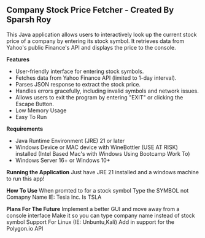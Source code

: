 ## Company Stock Price Fetcher - Created By Sparsh Roy


This Java application allows users to interactively look up the current stock price of a company by entering its stock symbol. It retrieves data from Yahoo's public Finance's API and displays the price to the console.

**Features**

* User-friendly interface for entering stock symbols.
* Fetches data from Yahoo Finance API (limited to 1-day interval).
* Parses JSON response to extract the stock price.
* Handles errors gracefully, including invalid symbols and network issues.
* Allows users to exit the program by entering "EXIT" or clicking the Escape Button.
* Low Memory Usage
* Easy To Run

**Requirements**

* Java Runtime Environment (JRE) 21 or later
* Windows Device or MAC device with WineBottler (USE AT RISK) installed (Intel Based Mac's with Windows Using Bootcamp Work To)
* Windows Server 16+ or Windows 10+

**Running the Application**
Just have JRE 21 installed and a windows machine to run this app!

**How To Use**
When promted to for a stock symbol
Type the SYMBOL not Comapny Name
IE: Tesla Inc. Is TSLA

**Plans For The Future**
Implement a better GUI and move away from a console interface
Make it so you can type company name instead of stock symbol
Support For Linux (IE: Unbuntu,Kali)
Add in support for the Polygon.io API 
